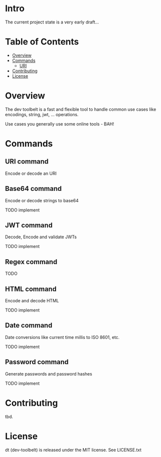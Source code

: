 # Intro
The current project state is a very early draft...

# Table of Contents

- [Overview](#overview)
- [Commands](#commands)
  * [URI](#uri-command)
- [Contributing](#contributing)
- [License](#license)

# Overview
The dev toolbelt is a fast and flexible tool to handle common use
cases like encodings, string, jwt, ... operations.

Use cases you generally use some online tools - BAH!

# Commands

## URI command
Encode or decode an URI

## Base64 command
Encode or decode strings to base64

TODO implement

## JWT command
Decode, Encode and validate JWTs

TODO implement

## Regex command
TODO

## HTML command
Encode and decode HTML

TODO implement

## Date command
Date conversions like current time millis to ISO 8601, etc.

TODO implement

## Password command
Generate passwords and password hashes

TODO implement

# Contributing
tbd.

# License
dt (dev-toolbelt) is released under the MIT license. See LICENSE.txt

